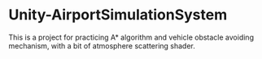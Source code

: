 # Unity-AirportSimulationSystem
This is a project for practicing A* algorithm and vehicle obstacle avoiding mechanism, with a bit of atmosphere scattering shader.
